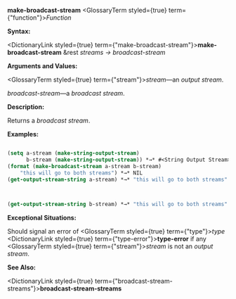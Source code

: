 **make-broadcast-stream** <GlossaryTerm styled={true} term={"function"}><i>Function</i></GlossaryTerm> 



**Syntax:** 



<DictionaryLink styled={true} term={"make-broadcast-stream"}><b>make-broadcast-stream</b></DictionaryLink> &amp;rest *streams → broadcast-stream* 



**Arguments and Values:** 



<GlossaryTerm styled={true} term={"stream"}><i>stream</i></GlossaryTerm>—an *output stream*. 



*broadcast-stream*—a *broadcast stream*. 



**Description:** 



Returns a *broadcast stream*. 



**Examples:**
```lisp

(setq a-stream (make-string-output-stream) 
      b-stream (make-string-output-stream)) *→* #<String Output Stream> 
(format (make-broadcast-stream a-stream b-stream) 
	"this will go to both streams") *→* NIL 
(get-output-stream-string a-stream) *→* "this will go to both streams" 



(get-output-stream-string b-stream) *→* "this will go to both streams" 

```
**Exceptional Situations:** 



Should signal an error of <GlossaryTerm styled={true} term={"type"}><i>type</i></GlossaryTerm> <DictionaryLink styled={true} term={"type-error"}><b>type-error</b></DictionaryLink> if any <GlossaryTerm styled={true} term={"stream"}><i>stream</i></GlossaryTerm> is not an *output stream*. 



**See Also:** 



<DictionaryLink styled={true} term={"broadcast-stream-streams"}><b>broadcast-stream-streams</b></DictionaryLink> 



